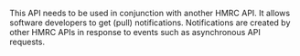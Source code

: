 This API needs to be used in conjunction with another HMRC API. It allows software developers to get (pull) 
notifications. Notifications are created by other HMRC APIs in response to events such as asynchronous API requests.
